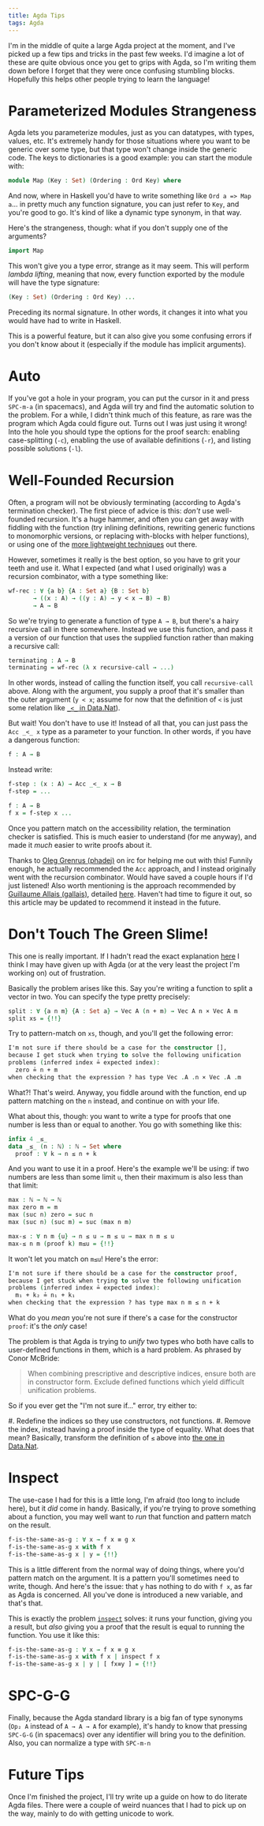 ```yaml
---
title: Agda Tips
tags: Agda
---
```


I'm in the middle of quite a large Agda project at the moment, and I've picked
up a few tips and tricks in the past few weeks. I'd imagine a lot of these are
quite obvious once you get to grips with Agda, so I'm writing them down before I
forget that they were once confusing stumbling blocks. Hopefully this helps
other people trying to learn the language!

# Parameterized Modules Strangeness

Agda lets you parameterize modules, just as you can datatypes, with types,
values, etc. It's extremely handy for those situations where you want to be
generic over some type, but that type won't change inside the generic code. The
keys to dictionaries is a good example: you can start the module with:

```agda
module Map (Key : Set) (Ordering : Ord Key) where
```

And now, where in Haskell you'd have to write something like `Ord a => Map a`...
in pretty much any function signature, you can just refer to `Key`, and you're
good to go. It's kind of like a dynamic type synonym, in that way.

Here's the strangeness, though: what if you don't supply one of the arguments?

```agda
import Map
```

This won't give you a type error, strange as it may seem. This will perform
*lambda lifting*, meaning that now, every function exported by the module will
have the type signature:

```agda
(Key : Set) (Ordering : Ord Key) ...
```

Preceding its normal signature. In other words, it changes it into what you
would have had to write in Haskell.

This is a powerful feature, but it can also give you some confusing errors if
you don't know about it (especially if the module has implicit arguments).

# Auto

If you've got a hole in your program, you can put the cursor in it and press
`SPC-m-a` (in spacemacs), and Agda will try and find the automatic solution to
the problem. For a while, I didn't think much of this feature, as rare was the
program which Agda could figure out. Turns out I was just using it wrong! Into
the hole you should type the options for the proof search: enabling
case-splitting (`-c`), enabling the use of available definitions (`-r`), and
listing possible solutions (`-l`).

# Well-Founded Recursion

Often, a program will not be obviously terminating (according to Agda's
termination checker). The first piece of advice is this: *don't* use
well-founded recursion. It's a huge hammer, and often you can get away with
fiddling with the function (try inlining definitions, rewriting generic
functions to monomorphic versions, or replacing with-blocks with helper
functions), or using one of the [more lightweight
techniques](https://gallais.github.io/blog/termination-tricks.html) out there.

However, sometimes it really is the best option, so you have to grit your teeth
and use it. What I expected (and what I used originally) was a recursion
combinator, with a type something like:

```agda
wf-rec : ∀ {a b} {A : Set a} {B : Set b}
       → ((x : A) → ((y : A) → y < x → B) → B)
       → A → B
```

So we're trying to generate a function of type `A → B`, but there's a hairy
recursive call in there somewhere. Instead we use this function, and pass it a
version of our function that uses the supplied function rather than making a
recursive call:

```agda
terminating : A → B
terminating = wf-rec (λ x recursive-call → ...)
```

In other words, instead of calling the function itself, you call
`recursive-call` above. Along with the argument, you supply a proof that it's
smaller than the outer argument (`y < x`; assume for now that the definition of
`<` is just some relation like [`_<_` in
Data.Nat](https://github.com/agda/agda-stdlib/blob/442cd8a06b63f7e3550af55fb75c9d345c6ddb8f/src/Data/Nat/Base.agda#L31)).

But wait! You don't have to use it! Instead of all that, you can just  pass the
`Acc _<_ x` type as a parameter to your function. In other words, if you have a
dangerous function:

```agda
f : A → B
```

Instead write:

```agda
f-step : (x : A) → Acc _<_ x → B
f-step = ...

f : A → B
f x = f-step x ...
```

Once you pattern match on the accessibility relation, the termination checker is
satisfied. This is much easier to understand (for me anyway), and made it *much*
easier to write proofs about it.

Thanks to [Oleg Grenrus (phadej)](http://oleg.fi) on irc for helping me out with
this! Funnily enough, he actually recommended the `Acc` approach, and I instead
originally went with the recursion combinator. Would have saved a couple hours
if I'd just listened! Also worth mentioning is the approach recommended by
[Guillaume Allais (gallais)](https://gallais.github.io), detailed
[here](https://gallais.github.io/agdarsec/Induction.Nat.Strong.html). Haven't
had time to figure it out, so this article may be updated to recommend it
instead in the future.

# Don't Touch The Green Slime!

This one is really important. If I hadn't read the exact explanation
[here](https://twitter.com/pigworker/status/1013535783234473984) I think I may
have given up with Agda (or at the very least the project I'm working on) out of
frustration.

Basically the problem arises like this. Say you're writing a function to split a
vector in two. You can specify the type pretty precisely:

```agda
split : ∀ {a n m} {A : Set a} → Vec A (n + m) → Vec A n × Vec A m
split xs = {!!}
```

Try to pattern-match on `xs`, though, and you'll get the following error:

```agda
I'm not sure if there should be a case for the constructor [],
because I get stuck when trying to solve the following unification
problems (inferred index ≟ expected index):
  zero ≟ n + m
when checking that the expression ? has type Vec .A .n × Vec .A .m
```

What?! That's weird. Anyway, you fiddle around with the function, end up pattern
matching on the `n` instead, and continue on with your life.

What about this, though: you want to write a type for proofs that one number is
less than or equal to another. You go with something like this:

```agda
infix 4 _≤_
data _≤_ (n : ℕ) : ℕ → Set where
  proof : ∀ k → n ≤ n + k
```

And you want to use it in a proof. Here's the example we'll be using: if two
numbers are less than some limit `u`, then their maximum is also less than that
limit:

```agda
max : ℕ → ℕ → ℕ
max zero m = m
max (suc n) zero = suc n
max (suc n) (suc m) = suc (max n m)

max-≤ : ∀ n m {u} → n ≤ u → m ≤ u → max n m ≤ u
max-≤ n m (proof k) m≤u = {!!}
```

It won't let you match on `m≤u`! Here's the error:

```agda
I'm not sure if there should be a case for the constructor proof,
because I get stuck when trying to solve the following unification
problems (inferred index ≟ expected index):
  m₁ + k₂ ≟ n₁ + k₁
when checking that the expression ? has type max n m ≤ n + k
```

What do you *mean* you're not sure if there's a case for the constructor
`proof`: it's the *only* case!

The problem is that Agda is trying to *unify* two types who both have calls to
user-defined functions in them, which is a hard problem. As phrased by Conor
McBride:

> When combining prescriptive and descriptive indices, ensure both are in
> constructor form. Exclude defined functions which yield difficult
> unification problems.

So if you ever get the "I'm not sure if..." error, try either to:

#. Redefine the indices so they use constructors, not functions.
#. Remove the index, instead having a proof inside the type of equality. What
does that mean? Basically, transform the definition of `≤` above into [the one
in
Data.Nat](https://github.com/agda/agda-stdlib/blob/442cd8a06b63f7e3550af55fb75c9d345c6ddb8f/src/Data/Nat/Base.agda#L72-L76).

# Inspect

The use-case I had for this is a little long, I'm afraid (too long to include
here), but it *did* come in handy. Basically, if you're trying to prove
something about a function, you may well want to *run* that function and pattern
match on the result.

```agda
f-is-the-same-as-g : ∀ x → f x ≡ g x
f-is-the-same-as-g x with f x
f-is-the-same-as-g x | y = {!!}
```

This is a little different from the normal way of doing things, where you'd
pattern match on the argument. It is a pattern you'll sometimes need to write,
though. And here's the issue: that `y` has nothing to do with `f x`, as far as
Agda is concerned. All you've done is introduced a new variable, and that's
that.

This is exactly the problem
[`inspect`](https://github.com/agda/agda-stdlib/blob/442cd8a06b63f7e3550af55fb75c9d345c6ddb8f/src/Relation/Binary/PropositionalEquality.agda#L111-L113)
solves: it runs your function, giving you a result, but *also* giving you a
proof that the result is equal to running the function. You use it like this:

```agda
f-is-the-same-as-g : ∀ x → f x ≡ g x
f-is-the-same-as-g x with f x | inspect f x
f-is-the-same-as-g x | y | [ fx≡y ] = {!!}
```

# SPC-G-G

Finally, because the Agda standard library is a big fan of type synonyms (`Op₂
A` instead of `A → A → A` for example), it's handy to know that pressing
`SPC-G-G` (in spacemacs) over any identifier will bring you to the definition.
Also, you can normalize a type with `SPC-m-n`

# Future Tips

Once I'm finished the project, I'll try write up a guide on how to do literate
Agda files. There were a couple of weird nuances that I had to pick up on the
way, mainly to do with getting unicode to work.
